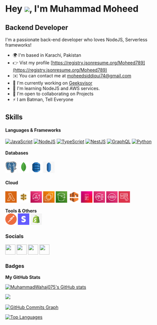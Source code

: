 # Hey ![](https://user-images.githubusercontent.com/18350557/176309783-0785949b-9127-417c-8b55-ab5a4333674e.gif), I'm Muhammad Moheed

Backend Developer
------------------

I'm a passionate back-end developer who loves NodeJS, Serverless frameworks!

* 🌍  I'm based in Karachi, Pakistan
* 👉  Vist my profile [https://registry.jsonresume.org/Moheed789](https://registry.jsonresume.org/Moheed789)
* ✉️  You can contact me at [moheedsiddiqui74@gmail.com](mailto:moheedsiddiqui74@gmail.com)
* 🚀  I'm currently working on [Geeksvisor](https://www.geeksvisor.com/)
* 🧠  I'm learning NodeJS and AWS services.
* 🤝  I'm open to collaborating on Projects
* ⚡  I am Batman, Tell Everyone

## Skills

#### Languages & Frameworks 
<a href="https://www.javascript.com/" target="_blank" rel="noreferrer"><img src="https://raw.githubusercontent.com/danielcranney/readme-generator/main/public/icons/skills/javascript-colored.svg" width="36" height="36" alt="JavaScript" /></a>
<a href="https://nodejs.org/en/" target="_blank" rel="noreferrer"><img src="https://raw.githubusercontent.com/danielcranney/readme-generator/main/public/icons/skills/nodejs-colored.svg" width="36" height="36" alt="NodeJS" /></a>
<a href="https://www.typescriptlang.org/" target="_blank" rel="noreferrer"><img src="https://raw.githubusercontent.com/danielcranney/readme-generator/main/public/icons/skills/typescript-colored.svg" width="36" height="36" alt="TypeScript" /></a>
<a href="https://nestjs.com/" target="_blank" rel="noreferrer"><img src="https://raw.githubusercontent.com/danielcranney/readme-generator/main/public/icons/skills/nestjs-colored.svg" width="36" height="36" alt="NestJS" /></a>
<a href="https://graphql.com/" target="_blank" rel="noreferrer"><img src="https://raw.githubusercontent.com/danielcranney/readme-generator/main/public/icons/skills/graphql-colored.svg" width="36" height="36" alt="GraphQL" /></a>
<a href="https://www.python.org/" target="_blank" rel="noreferrer"><img src="https://raw.githubusercontent.com/danielcranney/readme-generator/main/public/icons/skills/python-colored.svg" width="36" height="36" alt="Python" /></a>

#### Databases  
<a href="https://www.postgresql.org/" target="_blank" rel="noreferrer"><img src="https://raw.githubusercontent.com/devicons/devicon/master/icons/postgresql/postgresql-original.svg" width="36" height="36" alt="PostgreSQL" /></a>
<a href="https://www.mongodb.com/" target="_blank" rel="noreferrer"><img src="https://raw.githubusercontent.com/devicons/devicon/master/icons/mongodb/mongodb-original.svg" width="36" height="36" alt="MongoDB" /></a>
<a href="https://aws.amazon.com/dynamodb/" target="_blank" rel="noreferrer"><img src="https://raw.githubusercontent.com/Moheed789/Moheed789/main/assets/DynamoDB.png" width="36" height="36" alt="DynamoDB" /></a>
<a href="https://aws.amazon.com/rds/" target="_blank" rel="noreferrer"><img src="https://raw.githubusercontent.com/Moheed789/Moheed789/main/assets/rds.png" width="36" height="36" alt="RDS" /></a>

#### Cloud 
<a href="https://aws.amazon.com/lambda/" target="_blank" rel="noreferrer"><img src="https://raw.githubusercontent.com/Moheed789/Moheed789/main/assets/lambda.png" width="36" height="36" alt="Lambda" /></a>
<a href="https://aws.amazon.com/api-gateway/" target="_blank" rel="noreferrer"><img src="https://raw.githubusercontent.com/Moheed789/Moheed789/main/assets/api_gateway.png" width="36" height="36" alt="API Gateway" /></a>
<a href="https://aws.amazon.com/appsync/" target="_blank" rel="noreferrer"><img src="https://raw.githubusercontent.com/Moheed789/Moheed789/main/assets/appsync.jpg" width="36" height="36" alt="AppSync" /></a>
<a href="https://aws.amazon.com/ec2/" target="_blank" rel="noreferrer"><img src="https://raw.githubusercontent.com/Moheed789/Moheed789/main/assets/ec2.png" width="36" height="36" alt="EC2" /></a>
<a href="https://aws.amazon.com/s3/" target="_blank" rel="noreferrer"><img src="https://raw.githubusercontent.com/Moheed789/Moheed789/main/assets/s3.svg" width="36" height="36" alt="S3" /></a>
<a href="https://aws.amazon.com/vpc/" target="_blank" rel="noreferrer"><img src="https://raw.githubusercontent.com/Moheed789/Moheed789/main/assets/vpc.png" width="36" height="36" alt="VPC" /></a>
<a href="https://aws.amazon.com/iam/" target="_blank" rel="noreferrer"><img src="https://raw.githubusercontent.com/Moheed789/Moheed789/main/assets/iam.png" width="36" height="36" alt="IAM" /></a>
<a href="https://aws.amazon.com/sns/" target="_blank" rel="noreferrer"><img src="https://raw.githubusercontent.com/Moheed789/Moheed789/main/assets/sns.jpg" width="36" height="36" alt="SNS" /></a>
<a href="https://aws.amazon.com/sqs/" target="_blank" rel="noreferrer"><img src="https://raw.githubusercontent.com/Moheed789/Moheed789/main/assets/sqs.png" width="36" height="36" alt="SQS" /></a>
<a href="https://aws.amazon.com/cognito/" target="_blank" rel="noreferrer"><img src="https://raw.githubusercontent.com/Moheed789/Moheed789/main/assets/cognito.png" width="36" height="36" alt="Cognito" /></a>

**Tools & Others**  
<a href="https://www.postman.com/" target="_blank" rel="noreferrer"><img src="https://raw.githubusercontent.com/Moheed789/Moheed789/main/assets/postman.png" width="36" height="36" alt="Postman" /></a>
<a href="https://stripe.com/" target="_blank" rel="noreferrer"><img src="https://raw.githubusercontent.com/Moheed789/Moheed789/main/assets/stripe.jpg" width="36" height="36" alt="Stripe" /></a>
<a href="https://www.shopify.com/" target="_blank" rel="noreferrer"><img src="https://raw.githubusercontent.com/Moheed789/Moheed789/main/assets/shopify.png" width="36" height="36" alt="Shopify" /></a>

### Socials

<p align="left"> <a href="https://www.codepen.io/m-h-mm-d-w-h-j-s-dd-q" target="_blank" rel="noreferrer"><img src="https://raw.githubusercontent.com/danielcranney/readme-generator/main/public/icons/socials/codepen.svg" width="32" height="32" /></a> <a href="https://www.facebook.com/moheed.siddiqui.2025" target="_blank" rel="noreferrer"><img src="https://raw.githubusercontent.com/danielcranney/readme-generator/main/public/icons/socials/facebook.svg" width="32" height="32" /></a> <a href="https://github.com/Moheed789/Moheed789" target="_blank" rel="noreferrer"><img src="https://raw.githubusercontent.com/danielcranney/readme-generator/main/public/icons/socials/github.svg" width="32" height="32" /></a> <a href="https://www.linkedin.com/in/moheed-siddiqui/" target="_blank" rel="noreferrer"><img src="https://raw.githubusercontent.com/danielcranney/readme-generator/main/public/icons/socials/linkedin.svg" width="32" height="32" /></a></p>

### Badges

<b>My GitHub Stats</b>

<a href="https://github.com/Moheed789"><img src="https://github-readme-stats.vercel.app/api?username=Moheed789&show_icons=true&hide=&count_private=true&title_color=0891b2&text_color=ffffff&icon_color=0891b2&bg_color=1c1917&hide_border=true&show_icons=true" alt="MuhammadWahaj075's GitHub stats" /></a>

<a href="https://github.com/Moheed789"><img src="https://github-readme-streak-stats.herokuapp.com/?user=Moheed789&stroke=ffffff&background=1c1917&ring=0891b2&fire=0891b2&currStreakNum=ffffff&currStreakLabel=0891b2&sideNums=ffffff&sideLabels=ffffff&dates=ffffff&hide_border=true" /></a>

<a href="https://github.com/Moheed789"><img src="https://github-readme-activity-graph.vercel.app/graph?username=Moheed789&theme=react-dark&bg_color=1c1917&color=ffffff&line=0891b2&point=ffffff&area=true&hide_border=true&custom_title=GitHub%20Commits%20Graph" alt="GitHub Commits Graph" /></a>


<a href="https://github.com/Moheed789" align="left"><img src="https://github-readme-stats.vercel.app/api/top-langs/?username=Moheed789&langs_count=10&title_color=0891b2&text_color=ffffff&icon_color=0891b2&bg_color=1c1917&hide_border=true&locale=en&custom_title=Top%20%Languages" alt="Top Languages" /></a>
